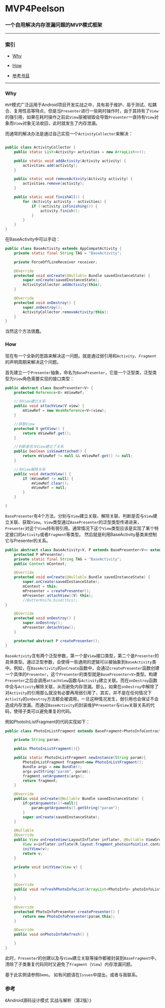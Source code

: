 # MVP4Peelson
### 一个自用解决内存泄漏问题的MVP模式框架  
- - -
### 索引
- [Why](#Why)  

- [How](#How)  

- [参考书目](#参考)  

- - - 
<span id="Why"/>

### Why
`MVP`模式广泛运用于Android项目开发实战之中，具有易于维护、易于测试、松耦合、复用性高等特点，但是当`Presenter`进行一些耗时操作时，由于其持有了`View`的强引用，如果在耗时操作之前此`View`层被销毁会导致`Presenter`一直持有`View`对象而`View`对象无法收回，此时就发生了内存泄漏。  

而通常的解决办法是通过自己实现一个`ActivityCollector`来解决：

```java

public class ActivityCollector {
    public static List<Activity> activities = new ArrayList<>();

    public static void addActivity(Activity activity) {
        activities.add(activity);
    }

    public static void removeActivity(Activity activity) {
        activities.remove(activity);
    }

    public static void finishAll() {
        for (Activity activity : activities) {
            if (!activity.isFinishing()) {
                activity.finish();
            }
        }
    }
}
```
在BaseActivity中可以手动：
```java
public class BaseActivity extends AppCompatActivity {
    private static final String TAG = "BaseActivity";

    private ForceOffLineReceiver receiver;

    @Override
    protected void onCreate(@Nullable Bundle savedInstanceState) {
        super.onCreate(savedInstanceState);
        ActivityCollector.addActivity(this);
    }

    @Override
    protected void onDestroy() {
        super.onDestroy();
        ActivityCollector.removeActivity(this);
    }
}
```
当然这个方法很蠢。

<span id="How"/>

### How
现在有一个全新的思路来解决这一问题。就是通过弱引用和`Activity`、`Fragment`的声明周期来解决这个问题。  

首先建立一个`Presenter`抽象，命名为`BasePresenter`，它是一个泛型类，泛型类型为`View`角色需要实现的接口类型：
```java
public abstract class BasePresenter<V> {
    protected Reference<V> mViewRef;

    //与View建立关系
    public void attachView(V view) {
        mViewRef = new WeakReference<V>(view);
    }

    //获取View
    protected V getView() {
        return mViewRef.get();
    }

    //判断是否与View建立了关系
    public boolean isViewAttached() {
        return mViewRef != null && mViewRef.get() != null;
    }

    //与View解除关系
    public void detachView() {
        if (mViewRef != null) {
            mViewRef.clear();
            mViewRef = null;
        }
    }

}
```
`BasePresenter`有4个方法，分别与`View`建立关联、解除关联、判断是否与`View`建立关联、获取`View`。`View`类型通过`BasePresenter`的泛型类型传递进来，`Presenter`对这个`View`持有弱引用。通常情况下这个`View`类型应该是实现了某个特定接口的`Activity`或者`Fragment`等类型。
然后就是利用BaseActivity基类来控制它与Presenter的关系。
```java
public abstract class BaseActivity<V, P extends BasePresenter<V>> extends Activity {
    protected P mPresenter;
    private static final String TAG = "BaseActivity";
    public Context mContext;

    @Override
    protected void onCreate(@Nullable Bundle savedInstanceState) {
        super.onCreate(savedInstanceState);
        mContext = this;
        mPresenter = createPresenter();
        mPresenter.attachView((V) this);
        //ButterKnife.bind(this);
}

    @Override
    protected void onDestroy() {
        super.onDestroy();
        mPresenter.detachView();
    }

    protected abstract P createPresenter();
}
```
`BaseActivity`含有两个泛型参数，第一个是`View`接口类型，第二个是`Presenter`的具体类型。通过泛型参数，会使得一些通用的逻辑可以被抽象到`BaseActivity`类中。例如，在`BaseActivity`的`onCreate`函数中，会通过`createPresenter`函数创建一个具体的`Presenter`，这个`Presenter`的类型就是`BasePresenter<V>`类型。构建`Presenter`之后会调用`attachView`函数与`Activity`建立关联。而在`onDestroy`函数中会与`Activity`解除关联，从而避免内存泄漏。那么，如果在`onDestroy`中解除了对`Activity`的引用那么就没有必要再用弱引用了，其实，并不是在任何情况下`Activity`的`onDestroy`方法都会被调用，一旦这种情况发生，弱引用也会保证不会造成内存泄漏。而通过`BaseActivity`的封装维护`Presenter`与`View`关联关系的代码，使得子类可以避免重复的代码。  

例如PhotoInListFragment的代码实现如下：
```java
public class PhotoInListFragment extends BaseFragment<PhotoInfoContract.View<PhotoInfo>,PhotoInfoPresenter> implements PhotoInfoContract.View<PhotoInfo>,PhotoInfoContract.RefreshPhotoInfoListener{

    private String param;

    public PhotoInListFragment(){}

    public static PhotoInListFragment newInstance(String param){
        PhotoInListFragment fragment=new PhotoInListFragment();
        Bundle args = new Bundle();
        args.putString("param", param);
        fragment.setArguments(args);
        return fragment;
    }

    @Override
    public void onCreate(@Nullable Bundle savedInstanceState) {
        if(getArguments()!=null){
            param=getArguments().getString("param");
        }
        super.onCreate(savedInstanceState);
    }

    @Nullable
    @Override
    public View onCreateView(LayoutInflater inflater, @Nullable ViewGroup container, Bundle savedInstanceState) {
        View v=inflater.inflate(R.layout.fragment_photoinfoinlist,container,false);
        initView(v);
        return v;
    }

    private void initView(View v) {

    }

    @Override
    public void refreshPhotoInfoList(ArrayList<PhotoInfo> photoInfoList) {

    }

    @Override
    protected PhotoInfoPresenter createPresenter() {
        return new PhotoInfoPresenter(param,this);
    }

    @Override
    public void onPhotoInfoRefresh() {

    }
}
```
此时，`Presenter`的创建以及与`View`建立关联等操作都被封装到`BaseFragment`中，清除了子类重复代码同时又避免了`Fragment`（`View`）内存泄漏问题。  

基于此实例请参照`Demo`。
如有问题请在`Issues`中提出，或者与我联系。

<span id="参考"/>

### 参考

《Android源码设计模式 实战与解析（第2版）》
